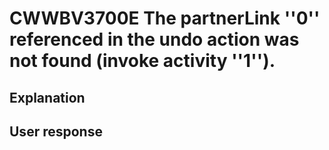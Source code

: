# CWWBV3700E The partnerLink ''0'' referenced in the undo action was not found (invoke activity ''1'').

## Explanation

## User response